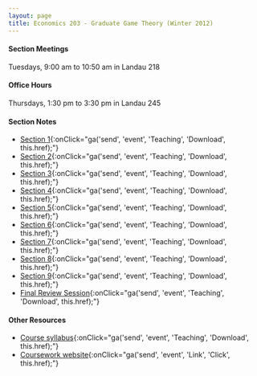 ```yaml
---
layout: page
title: Economics 203 - Graduate Game Theory (Winter 2012)
---
```


#### Section Meetings
Tuesdays, 9:00 am to 10:50 am in Landau 218

#### Office Hours
Thursdays, 1:30 pm to 3:30 pm in Landau 245

#### Section Notes
- [Section 1](http://jnaecker.web.wesleyan.edu/files/teaching/203/W12/Section%201.pdf){:onClick="ga('send', 'event', 'Teaching', 'Download', this.href);"}
- [Section 2](http://jnaecker.web.wesleyan.edu/files/teaching/203/W12/Section%202.pdf){:onClick="ga('send', 'event', 'Teaching', 'Download', this.href);"}
- [Section 3](http://jnaecker.web.wesleyan.edu/files/teaching/203/W12/Section%203.pdf){:onClick="ga('send', 'event', 'Teaching', 'Download', this.href);"}
- [Section 4](http://jnaecker.web.wesleyan.edu/files/teaching/203/W12/Section%204.pdf){:onClick="ga('send', 'event', 'Teaching', 'Download', this.href);"}
- [Section 5](http://jnaecker.web.wesleyan.edu/files/teaching/203/W12/Section%205.pdf){:onClick="ga('send', 'event', 'Teaching', 'Download', this.href);"}
- [Section 6](http://jnaecker.web.wesleyan.edu/files/teaching/203/W12/Section%206.pdf){:onClick="ga('send', 'event', 'Teaching', 'Download', this.href);"}
- [Section 7](http://jnaecker.web.wesleyan.edu/files/teaching/203/W12/Section%207.pdf){:onClick="ga('send', 'event', 'Teaching', 'Download', this.href);"}
- [Section 8](http://jnaecker.web.wesleyan.edu/files/teaching/203/W12/Section%208.pdf){:onClick="ga('send', 'event', 'Teaching', 'Download', this.href);"}
- [Section 9](http://jnaecker.web.wesleyan.edu/files/teaching/203/W12/Section%209.pdf){:onClick="ga('send', 'event', 'Teaching', 'Download', this.href);"}
- [Final Review Session](http://jnaecker.web.wesleyan.edu/files/teaching/203/W12/Review%20session.pdf){:onClick="ga('send', 'event', 'Teaching', 'Download', this.href);"}

#### Other Resources
- [Course syllabus](http://jnaecker.web.wesleyan.edu/files/Syllabus+11-12+203.pdf){:onClick="ga('send', 'event', 'Teaching', 'Download', this.href);"}
- [Coursework website](https://coursework.stanford.edu/portal/site/W12-ECON-203-01){:onClick="ga('send', 'event', 'Link', 'Click', this.href);"}



